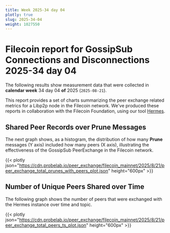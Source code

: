 ```yaml
---
title: Week 2025-34 day 04
plotly: true
slug: 2025-34-04
weight: 1027550
---
```


# Filecoin report for GossipSub Connections and Disconnections 2025-34 day 04

The following results show measurement data that were collected in **calendar week** 34  day 04 **of**
2025 (`2025-08-21`).

This report provides a set of charts summarizing the peer exchange related metrics for a Libp2p node in the Filecoin network.
We've produced these reports in collaboration with the Filecoin Foundation, using our tool [Hermes](/tools/hermes/).

## Shared Peer Records over Prune Messages
The next graph shows, as a histogram, the distribution of how many **Prune** messages (Y axis) included how many peers (X axis),
illustrating the effectiveness of the GossipSub PeerExchange in the Filecoin network.

{{< plotly json="https://cdn.probelab.io/peer_exchange/filecoin_mainnet/2025/8/21/peer_exchange_total_prunes_with_peers_plot.json" height="600px" >}}

## Number of Unique Peers Shared over Time
The following graph shows the number of peers that were exchanged with the Hermes instance over time and topic.

{{< plotly json="https://cdn.probelab.io/peer_exchange/filecoin_mainnet/2025/8/21/peer_exchange_total_peers_ts_plot.json" height="600px" >}}
